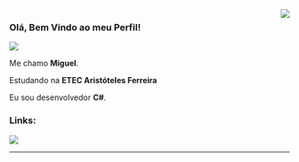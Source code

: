 <img align='right' src="https://github-readme-stats.vercel.app/api?username=hashylog&show_icons=true&theme=radical">

### Olá, Bem Vindo ao meu Perfil!

<img src="https://img.shields.io/static/v1?label=Overview&message=hashylog&color=020273&style=for-the-badge&logo=GitHub">

<p>

Me chamo **Miguel**.  

Estudando na **ETEC Aristóteles Ferreira**

Eu sou desenvolvedor **C#**.

### Links:

<a href="https://www.linkedin.com/in/miguel-oliveira-a099b5225/" alt="Linkedin">
  <img src="https://img.shields.io/badge/-Linkedin-0e76a8?style=round-square&logo=Linkedin&logoColor=white&link=https://www.linkedin.com/in/miguel-oliveira-a099b5225/" />
</a>

</p>
<hr>
